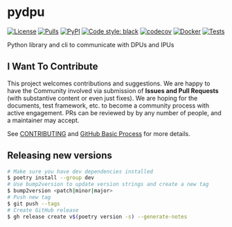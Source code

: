 # pydpu

[![License](https://img.shields.io/github/license/opiproject/pydpu?style=flat&color=blue&label=License)](https://github.com/opiproject/pydpu/blob/main/LICENSE)
[![Pulls](https://img.shields.io/docker/pulls/opiproject/pydpu.svg?logo=docker&style=flat&label=Pulls)](https://hub.docker.com/r/opiproject/pydpu)
[![PyPI](https://img.shields.io/pypi/v/pydpu)](https://pypi.org/project/pydpu/)
[![Code style: black](https://img.shields.io/badge/code%20style-black-000000.svg?style=flat)](https://github.com/psf/black)
[![codecov](https://codecov.io/gh/opiproject/pydpu/branch/main/graph/badge.svg)](https://codecov.io/gh/opiproject/pydpu)
[![Docker](https://github.com/opiproject/pydpu/actions/workflows/docker.yaml/badge.svg)](https://github.com/opiproject/pydpu/actions/workflows/docker.yaml)
[![Tests](https://github.com/opiproject/pydpu/actions/workflows/test.yaml/badge.svg)](https://github.com/opiproject/pydpu/actions/workflows/test.yaml)

Python library and cli to communicate with DPUs and IPUs

## I Want To Contribute

This project welcomes contributions and suggestions.  We are happy to have the Community involved via submission of **Issues and Pull Requests** (with substantive content or even just fixes). We are hoping for the documents, test framework, etc. to become a community process with active engagement.  PRs can be reviewed by by any number of people, and a maintainer may accept.

See [CONTRIBUTING](https://github.com/opiproject/opi/blob/main/CONTRIBUTING.md) and [GitHub Basic Process](https://github.com/opiproject/opi/blob/main/doc-github-rules.md) for more details.

## Releasing new versions

```sh
# Make sure you have dev dependencies installed
$ poetry install --group dev
# Use bump2version to update version strings and create a new tag
$ bump2version <patch|minor|major>
# Push new tag
$ git push --tags
# Create GitHub release
$ gh release create v$(poetry version -s) --generate-notes
```

